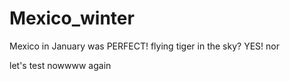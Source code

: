 # Mexico_winter

Mexico in January was PERFECT!
flying tiger
in the sky?
YES!
nor

let's test nowwww
again
